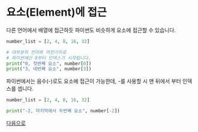 # 요소(Element)에 접근

다른 언어에서 배열에 접근하듯 파이썬도 비슷하게 요소에 접근할 수 있습니다.

```python
number_list = [2, 4, 8, 16, 32]

# 대부분의 언어와 마찬가지로 
# 파이썬에선 0부터 인덱스가 시작됩니다. 
print("0, 첫번째 요소", number[0])
print("3, 네번째 요소", number[3])
```

파이썬에서는 음수(-)로도 요소에 접근이 가능한데, -를 사용할 시 맨 뒤에서 부터 인덱스를 셉니다.

```python
number_list = [2, 4, 8, 16, 32]

print("-2, 마지막에서 두번째 요소", number[-2])
```

[다음으로](#data-types/list/list-slicing)
